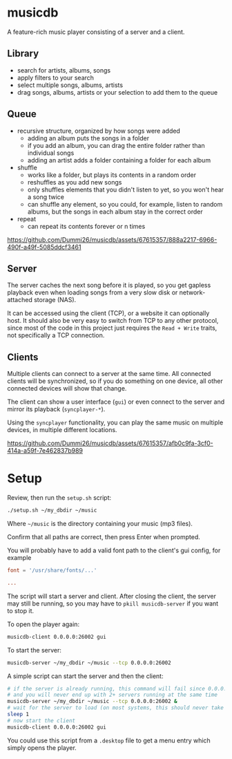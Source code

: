 # musicdb

A feature-rich music player consisting of a server and a client.

## Library

- search for artists, albums, songs
- apply filters to your search
- select multiple songs, albums, artists
- drag songs, albums, artists or your selection to add them to the queue

## Queue

- recursive structure, organized by how songs were added
  + adding an album puts the songs in a folder
  + if you add an album, you can drag the entire folder rather than individual songs
  + adding an artist adds a folder containing a folder for each album
- shuffle
  + works like a folder, but plays its contents in a random order
  + reshuffles as you add new songs
  + only shuffles elements that you didn't listen to yet, so you won't hear a song twice
  + can shuffle any element, so you could, for example, listen to random albums, but the songs in each album stay in the correct order
- repeat
  + can repeat its contents forever or n times

https://github.com/Dummi26/musicdb/assets/67615357/888a2217-6966-490f-a49f-5085ddcf3461

## Server

The server caches the next song before it is played,
so you get gapless playback even when loading songs from a very slow disk or network-attached storage (NAS).

It can be accessed using the client (TCP), or a website it can optionally host.
It should also be very easy to switch from TCP to any other protocol, since most of the code in this project just requires the `Read + Write` traits, not specifically a TCP connection.

## Clients

Multiple clients can connect to a server at the same time.
All connected clients will be synchronized, so if you do something on one device, all other connected devices will show that change.

The client can show a user interface (`gui`) or even connect to the server and mirror its playback (`syncplayer-*`).

Using the `syncplayer` functionality, you can play the same music on multiple devices, in multiple different locations.

https://github.com/Dummi26/musicdb/assets/67615357/afb0c9fa-3cf0-414a-a59f-7e462837b989

# Setup

Review, then run the `setup.sh` script:

```sh
./setup.sh ~/my_dbdir ~/music
```

Where `~/music` is the directory containing your music (mp3 files).

Confirm that all paths are correct, then press Enter when prompted.

You will probably have to add a valid font path to the client's gui config, for example

```toml
font = '/usr/share/fonts/...'

...
```

The script will start a server and client.
After closing the client, the server may still be running, so you may have to `pkill musicdb-server` if you want to stop it.

To open the player again:

```sh
musicdb-client 0.0.0.0:26002 gui
```

To start the server:

```sh
musicdb-server ~/my_dbdir ~/music --tcp 0.0.0.0:26002
```

A simple script can start the server and then the client:

```sh
# if the server is already running, this command will fail since 0.0.0.0:26002 is already in use,
# and you will never end up with 2+ servers running at the same time
musicdb-server ~/my_dbdir ~/music --tcp 0.0.0.0:26002 &
# wait for the server to load (on most systems, this should never take more than 0.1 seconds, but just in case...)
sleep 1
# now start the client
musicdb-client 0.0.0.0:26002 gui
```

You could use this script from a `.desktop` file to get a menu entry which simply opens the player.
